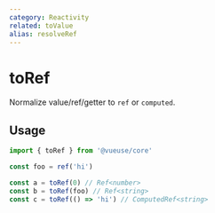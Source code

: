 ```yaml
---
category: Reactivity
related: toValue
alias: resolveRef
---
```


# toRef

Normalize value/ref/getter to `ref` or `computed`.

## Usage

```ts
import { toRef } from '@vueuse/core'

const foo = ref('hi')

const a = toRef(0) // Ref<number>
const b = toRef(foo) // Ref<string>
const c = toRef(() => 'hi') // ComputedRef<string>
```
